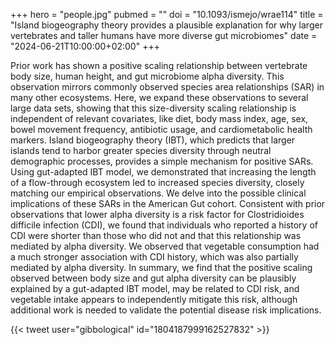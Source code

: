 +++
hero = "people.jpg"
pubmed = ""
doi = "10.1093/ismejo/wrae114"
title = "Island biogeography theory provides a plausible explanation for why larger vertebrates and taller humans have more diverse gut microbiomes"
date = "2024-06-21T10:00:00+02:00"
+++

Prior work has shown a positive scaling relationship between vertebrate body size, human height, and gut microbiome alpha diversity. This observation mirrors commonly observed species area relationships (SAR) in many other ecosystems. Here, we expand these observations to several large data sets, showing that this size-diversity scaling relationship is independent of relevant covariates, like diet, body mass index, age, sex, bowel movement frequency, antibiotic usage, and cardiometabolic health markers. Island biogeography theory (IBT), which predicts that larger islands tend to harbor greater species diversity through neutral demographic processes, provides a simple mechanism for positive SARs. Using gut-adapted IBT model, we demonstrated that increasing the length of a flow-through ecosystem led to increased species diversity, closely matching our empirical observations. We delve into the possible clinical implications of these SARs in the American Gut cohort. Consistent with prior observations that lower alpha diversity is a risk factor for Clostridioides difficile infection (CDI), we found that individuals who reported a history of CDI were shorter than those who did not and that this relationship was mediated by alpha diversity. We observed that vegetable consumption had a much stronger association with CDI history, which was also partially mediated by alpha diversity. In summary, we find that the positive scaling observed between body size and gut alpha diversity can be plausibly explained by a gut-adapted IBT model, may be related to CDI risk, and vegetable intake appears to independently mitigate this risk, although additional work is needed to validate the potential disease risk implications.

{{< tweet user="gibbological" id="1804187999162527832" >}}
